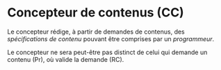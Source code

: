 # Concepteur de contenus (CC)

Le concepteur rédige, à partir de demandes de contenus, des *spécifications de contenu* pouvant être comprises par un *programmeur*. 

Le concepteur ne sera peut-être pas distinct de celui qui demande un contenu (Pr), où valide la demande (RC).
